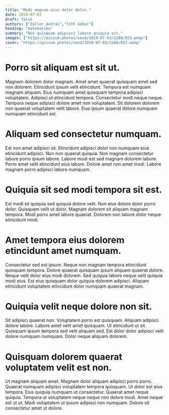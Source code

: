 ```yaml
---
title: "Modi magnam eius dolor dolor."
date: 2019-07-03
draft: false 
authors: ["Zoller András","Tóth Gábor"]
heading: "matematika"
summary: "Non quisquam adipisci labore quiquia sit."
images: ["https://picsum.photos/seed/2019-07-03/1280/853.webp"]
cover: "https://picsum.photos/seed/2019-07-03/1280/853.webp"
---
```

# Porro sit aliquam est sit ut.        
Magnam dolorem dolor magnam. Amet amet quaerat quisquam amet sed non dolorem. Etincidunt ipsum velit etincidunt. Tempora est numquam magnam aliquam. Eius numquam amet quisquam tempora adipisci voluptatem. Adipisci ut etincidunt tempora. Consectetur modi neque neque. Tempora neque adipisci dolore amet non voluptatem. Sit dolorem dolorem non quaerat voluptatem velit labore. Eius ipsum quaerat dolore numquam numquam etincidunt est.

# Aliquam sed consectetur numquam.        
Est non amet adipisci sit. Etincidunt adipisci dolor non numquam eius etincidunt adipisci. Non non quaerat quiquia. Non magnam consectetur labore porro ipsum labore. Labore modi est sed magnam dolorem labore. Porro amet velit etincidunt eius labore. Dolore amet non amet modi. Labore magnam porro adipisci labore numquam.

# Quiquia sit sed modi tempora sit est.        
Est modi sit quiquia sed quiquia dolore velit. Non eius dolore dolor porro dolor. Quisquam velit ut dolor. Magnam dolorem sit aliquam magnam tempora. Modi porro amet labore quaerat. Dolorem non labore dolor neque etincidunt modi.

# Amet tempora eius dolorem etincidunt amet numquam.        
Consectetur sed est ipsum. Neque non magnam tempora etincidunt quisquam tempora. Dolore quaerat quisquam ipsum aliquam quaerat dolore. Neque velit dolor eius modi dolorem. Sed quiquia labore neque velit quiquia modi eius. Est eius quisquam dolor quiquia dolorem adipisci. Aliquam etincidunt voluptatem etincidunt dolor numquam quaerat magnam.

# Quiquia velit neque dolore non sit.        
Sit adipisci quaerat non. Voluptatem porro est quisquam. Aliquam adipisci dolore labore. Labore amet velit amet quisquam. Ut etincidunt ut sit. Quisquam ipsum tempora sed velit aliquam sed. Est dolor dolor adipisci velit dolore numquam numquam. Dolor neque aliquam dolorem.

# Quisquam dolorem quaerat voluptatem velit est non.        
Ut magnam aliquam amet. Magnam dolor aliquam adipisci porro porro. Quaerat numquam adipisci voluptatem tempora quisquam. Ut dolor est eius tempora. Eius quiquia numquam ut consectetur. Quaerat amet neque quiquia. Tempora ut voluptatem neque neque non dolore modi. Amet neque est ut ut. Modi voluptatem ut ipsum adipisci non numquam. Dolore sit consectetur amet ut dolore.


